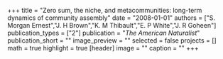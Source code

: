 +++
title = "Zero sum, the niche, and metacommunities: long-term dynamics of community assembly"
date = "2008-01-01"
authors = ["S. Morgan Ernest","J. H Brown","K. M Thibault","E. P White","J. R Goheen"]
publication_types = ["2"]
publication = "_The American Naturalist_"
publication_short = ""
image_preview = ""
selected = false
projects = []
math = true
highlight = true
[header]
image = ""
caption = ""
+++

